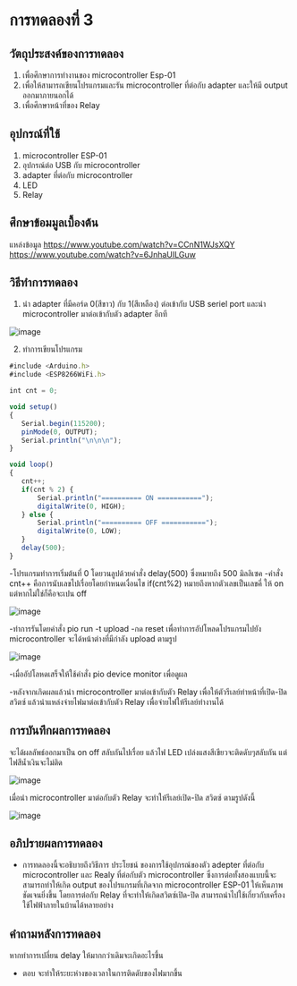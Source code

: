 # การทดลองที่ 3
## วัตถุประสงค์ของการทดลอง
1. เพื่อศึกษาการทำงานของ microcontroller Esp-01 
2. เพื่อให้สามารถเขียนโปรแกรมและรัน microcontroller ที่ต่อกับ adapter และให้มี output ออกมาภายนอกได้
3. เพื่อศึกษาหน้าที่ของ Relay
## อุปกรณ์ที่ใช้
  1. microcontroller ESP-01
  2. อุปกรณ์ต่อ USB กับ microcontroller
  3. adapter ที่ต่อกับ microcontroller
  4. LED
  5. Relay
## ศึกษาข้อมมูลเบื้องต้น
แหล่งข้อมูล https://www.youtube.com/watch?v=CCnN1WJsXQY
          https://www.youtube.com/watch?v=6JnhaUILGuw
## วิธีทำการทดลอง
  1. นำ adapter ที่มีคอร์ด 0(สีขาว) กับ 1(สีเหลือง) ต่อเข้ากับ USB seriel port และนำ microcontroller มาต่อเข้ากับตัว adapter อีกที
  
  
  ![image](https://user-images.githubusercontent.com/80879942/112137666-1e88bb80-8c03-11eb-866b-b516ad5036b6.jpg)
 
 2. ทำการเขียนโปรแกรม 
 ```javascript
 #include <Arduino.h>
#include <ESP8266WiFi.h>

int cnt = 0;

void setup()
{
	Serial.begin(115200);
	pinMode(0, OUTPUT);
	Serial.println("\n\n\n");
}

void loop()
{
	cnt++;
	if(cnt % 2) {
		Serial.println("========== ON ===========");
		digitalWrite(0, HIGH);
	} else {
		Serial.println("========== OFF ===========");
		digitalWrite(0, LOW);
	}
	delay(500);
}
```
    
   -โปรแกรมทำการเริ่มต้นที่ 0 โดยวนลูปด้วยคำสั่ง delay(500) ซึ่งหมายถึง 500 มิลลิเซค
    -คำสั่ง cnt++ คือการนับเลขไปเรื่อยโดยกำหนดเงื่อนไข if(cnt%2) หมายถึงหากตัวเลขเป็นเลขคี่ ให้ on แต่หากไม่ใช่ก็คือจะเปน off
    
    
  ![image](https://user-images.githubusercontent.com/80879942/112139226-1c276100-8c05-11eb-9b71-6711fb943ae2.jpg)

   -ทำการรันโดยคำสั่ง pio run -t upload
   -กด reset เพื่อทำการอัปโหลดโปรแกรมไปยัง microcontroller จะได้หน้าต่างที่มีกำลัง upload ตามรูป
    
   ![image](https://user-images.githubusercontent.com/80879942/112140260-5e9d6d80-8c06-11eb-9a5d-70b1e3322553.jpg)

    
   -เมื่ออัปโลหดเสร็จให้ใช้คำสั่ง pio device monitor เพื่อดูผล
   
   
   -หลังจากเกิดผลแล้วนำ microcontroller มาต่อเข้ากับตัว Relay เพื่อให้ตัวรีเลย์ทำหน้าที่เปิด-ปิดสวิตซ์ แล้วนำแหล่งจ่ายไฟมาต่อเข้ากับตัว Relay เพื่อจ่ายไฟให้รีเลย์ทำงานได้
   
   
  
   
 ## การบันทึกผลการทดลอง
   จะได้ผลลัพธ์ออกมาเป็น on off สลับกันไปเรื่อย แล้วไฟ LED เปล่งแสงสีเขียวจะติดดับๆสลับกัน แต่ไฟสีน้ำเงินจะไม่ติด  
   
   
   ![image](https://user-images.githubusercontent.com/80879942/112142078-ba68f600-8c08-11eb-97b0-456029f00641.jpg)
   
   
   เมื่อนำ microcontroller มาต่อกับตัว Relay จะทำให้รีเลย์เปิด-ปิด สวิตซ์ ตามรูปดังนี้
   
   
   ![image](https://user-images.githubusercontent.com/80879942/112144123-5eec3780-8c0b-11eb-94d0-840e7917e15a.jpg)
   
   
   
 ## อภิปรายผลการทดลอง
   - การทดลองนี้จะอธิบายถึงวิธีการ ประโยชน์ ของการใช้อุปกรณ์ของตัว adepter ที่ต่อกับ microcontroller และ Realy ที่ต่อกับตัว microcontroller ซึ่งการต่อทั้งสองแบบนี้จะสามารถทำให้เกิด output ของโปรแกรมที่เกิดจาก microcontroller ESP-01 ให้เห็นภาพชัดเจนยิ่งขึ้น โดยการต่อกับ Relay ที่จะทำให้เกิดสวิตซ์เปิด-ปิด สามารถนำไปใช้เกี่ยวกับเครื่องใช้ไฟฟ้าภายในบ้านได้หลายอย่าง
 
 
 ## คำถามหลังการทดลอง
   หากทำการเปลี่ยน delay ให้มากกว่าเดิมจะเกิดอะไรขึ้น
   - ตอบ จะทำให้ระยะห่างของเวลาในการติดดับของไฟมากขึ้น
   
   
   



